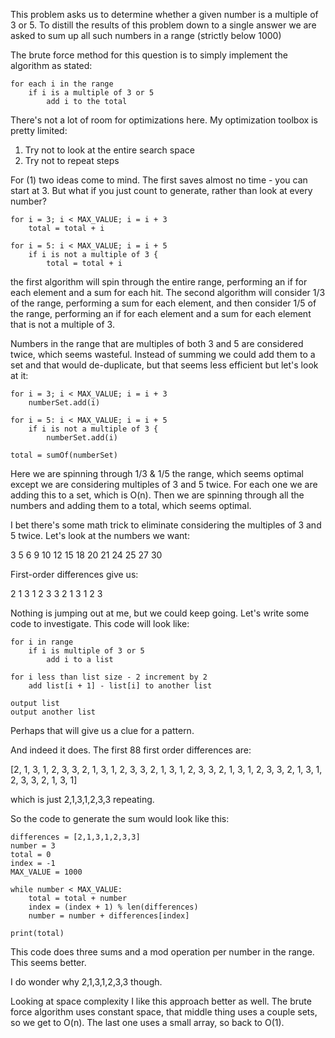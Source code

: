 This problem asks us to determine whether a given number is a multiple of 3 or 5.  To distill the results of this problem down to a single answer we are asked to sum up all such numbers in a range (strictly below 1000)

The brute force method for this question is to simply implement the algorithm as stated:

```
for each i in the range
    if i is a multiple of 3 or 5
        add i to the total
```

There's not a lot of room for optimizations here.  My optimization toolbox is pretty limited:

1. Try not to look at the entire search space
2. Try not to repeat steps

For (1) two ideas come to mind.  The first saves almost no time - you can start at 3.  But what if you just count to generate, rather than look at every number?

```
for i = 3; i < MAX_VALUE; i = i + 3 
    total = total + i

for i = 5: i < MAX_VALUE; i = i + 5
    if i is not a multiple of 3 {
        total = total + i

```

the first algorithm will spin through the entire range, performing an if for each element and a sum for each hit.  The second algorithm will consider 1/3 of the range, performing a sum for each element, and then consider 1/5 of the range, performing an if for each element and a sum for each element that is not a multiple of 3.

Numbers in the range that are multiples of both 3 and 5 are considered twice, which seems wasteful.  Instead of summing we could add them to a set and that would de-duplicate, but that seems less efficient but let's look at it:

```
for i = 3; i < MAX_VALUE; i = i + 3 
    numberSet.add(i)

for i = 5: i < MAX_VALUE; i = i + 5
    if i is not a multiple of 3 {
        numberSet.add(i)

total = sumOf(numberSet)
```

Here we are spinning through 1/3 & 1/5 the range, which seems optimal except we are considering multiples of 3 and 5 twice.  For each one we are adding this to a set, which is O(n).  Then we are spinning through all the numbers and adding them to a total, which seems optimal.

I bet there's some math trick to eliminate considering the multiples of 3 and 5 twice.  Let's look at the numbers we want:

3 5 6 9 10 12 15 18 20 21 24 25 27 30

First-order differences give us:

2 1 3 1 2 3 3 2 1 3 1 2 3

Nothing is jumping out at me, but we could keep going.  Let's write some code to investigate.  This code will look like:

```
for i in range
    if i is multiple of 3 or 5
        add i to a list

for i less than list size - 2 increment by 2
    add list[i + 1] - list[i] to another list

output list
output another list
```

Perhaps that will give us a clue for a pattern.

And indeed it does.  The first 88 first order differences are:

[2, 1, 3, 1, 2, 3, 3, 2, 1, 3, 1, 2, 3, 3, 2, 1, 3, 1, 2, 3, 3, 2, 1, 3, 1, 2, 3, 3, 2, 1, 3, 1, 2, 3, 3, 2, 1, 3, 1]

which is just 2,1,3,1,2,3,3 repeating.

So the code to generate the sum would look like this:

```
differences = [2,1,3,1,2,3,3]
number = 3
total = 0
index = -1
MAX_VALUE = 1000

while number < MAX_VALUE:
    total = total + number
    index = (index + 1) % len(differences)
    number = number + differences[index]

print(total)
```

This code does three sums and a mod operation per number in the range.  This seems better.

I do wonder why 2,1,3,1,2,3,3 though.

Looking at space complexity I like this approach better as well.  The brute force algorithm uses constant space, that middle thing uses a couple sets, so we get to O(n).  The last one uses a small array, so back to O(1).
